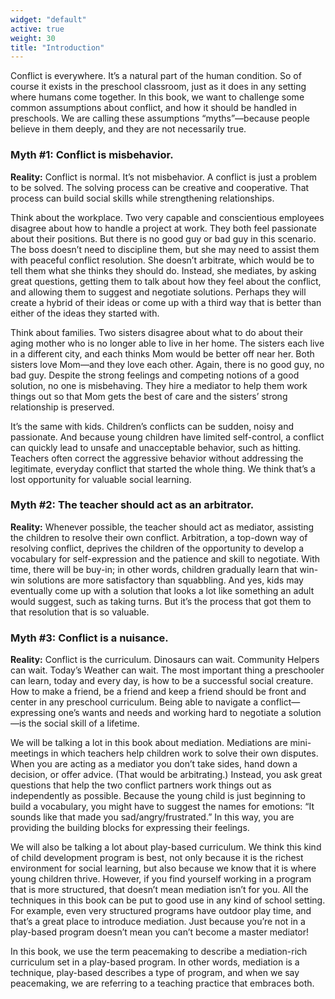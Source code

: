 ```yaml
---
widget: "default"
active: true
weight: 30
title: "Introduction"
---
```


<div class="book-intro-widget">
Conflict is everywhere. It’s a natural part of the human condition. So of course it exists in the preschool classroom, just as it does in any setting where humans come together. In this book, we want to challenge some common assumptions about conflict, and how it should be handled in preschools. We are calling these assumptions “myths”—because people believe in them deeply, and they are not necessarily true.

### Myth #1: Conflict is misbehavior.

**Reality:** Conflict is normal. It’s not misbehavior. A conflict is just a problem to be solved. The solving process can be creative and cooperative. That process can build social skills while strengthening relationships.

Think about the workplace. Two very capable and conscientious employees disagree about how to handle a project at work. They both feel passionate about their positions. But there is no good guy or bad guy in this scenario. The boss doesn’t need to discipline them, but she may need to assist them with peaceful conflict resolution. She doesn’t arbitrate, which would be to tell them what she thinks they should do. Instead, she mediates, by asking great questions, getting them to talk about how they feel about the conflict, and allowing them to suggest and negotiate solutions. Perhaps they will create a hybrid of their ideas or come up with a third way that is better than either of the ideas they started with.

Think about families. Two sisters disagree about what to do about their aging mother who is no longer able to live in her home. The sisters each live in a different city, and each thinks Mom would be better off near her. Both sisters love Mom—and they love each other. Again, there is no good guy, no bad guy. Despite the strong feelings and competing notions of a good solution, no one is misbehaving. They hire a mediator to help them work things out so that Mom gets the best of care and the sisters’ strong relationship is preserved.

It’s the same with kids. Children’s conflicts can be sudden, noisy and passionate. And because young children have limited self-control, a conflict can quickly lead to unsafe and unacceptable behavior, such as hitting. Teachers often correct the aggressive behavior without addressing the legitimate, everyday conflict that started the whole thing. We think that’s a lost opportunity for valuable social learning.

### Myth #2: The teacher should act as an arbitrator.

**Reality:** Whenever possible, the teacher should act as mediator, assisting the children to resolve their own conflict. Arbitration, a top-down way of resolving conflict, deprives the children of the opportunity to develop a vocabulary for self-expression and the patience and skill to negotiate. With time, there will be buy-in; in other words, children gradually learn that win-win solutions are more satisfactory than squabbling. And yes, kids may eventually come up with a solution that looks a lot like something an adult would suggest, such as taking turns. But it’s the process that got them to that resolution that is so valuable.

### Myth #3: Conflict is a nuisance.

**Reality:** Conflict is the curriculum. Dinosaurs can wait. Community Helpers can wait. Today’s Weather can wait. The most important thing a preschooler can learn, today and every day, is how to be a successful social creature. How to make a friend, be a friend and keep a friend should be front and center in any preschool curriculum. Being able to navigate a conflict—expressing one’s wants and needs and working hard to negotiate a solution—is the social skill of a lifetime.

We will be talking a lot in this book about mediation. Mediations are mini-meetings in which teachers help children work to solve their own disputes. When you are acting as a mediator you don’t take sides, hand down a decision, or offer advice. (That would be arbitrating.) Instead, you ask great questions that help the two conflict partners work things out as independently as possible. Because the young child is just beginning to build a vocabulary, you might have to suggest the names for emotions: “It sounds like that made you sad/angry/frustrated.” In this way, you are providing the building blocks for expressing their feelings.

We will also be talking a lot about play-based curriculum. We think this kind of child development program is best, not only because it is the richest environment for social learning, but also because we know that it is where young children thrive. However, if you find yourself working in a program that is more structured, that doesn’t mean mediation isn’t for you. All the techniques in this book can be put to good use in any kind of school setting. For example, even very structured programs have outdoor play time, and that’s a great place to introduce mediation. Just because you’re not in a play-based program doesn’t mean you can’t become a master mediator!

In this book, we use the term peacemaking to describe a mediation-rich curriculum set in a play-based program. In other words, mediation is a technique, play-based describes a type of program, and when we say peacemaking, we are referring to a teaching practice that embraces both.
</div>